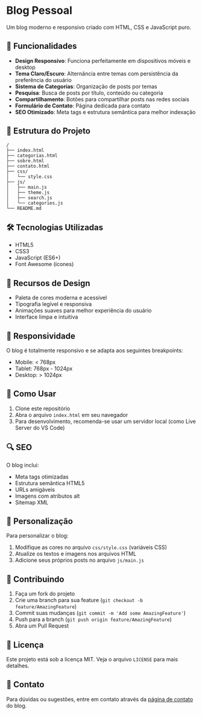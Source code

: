 # Blog Pessoal

Um blog moderno e responsivo criado com HTML, CSS e JavaScript puro.

## 🚀 Funcionalidades

- **Design Responsivo**: Funciona perfeitamente em dispositivos móveis e desktop
- **Tema Claro/Escuro**: Alternância entre temas com persistência da preferência do usuário
- **Sistema de Categorias**: Organização de posts por temas
- **Pesquisa**: Busca de posts por título, conteúdo ou categoria
- **Compartilhamento**: Botões para compartilhar posts nas redes sociais
- **Formulário de Contato**: Página dedicada para contato
- **SEO Otimizado**: Meta tags e estrutura semântica para melhor indexação

## 📂 Estrutura do Projeto

```
/
├── index.html
├── categorias.html
├── sobre.html
├── contato.html
├── css/
│   └── style.css
├── js/
│   ├── main.js
│   ├── theme.js
│   ├── search.js
│   └── categories.js
└── README.md
```

## 🛠️ Tecnologias Utilizadas

- HTML5
- CSS3
- JavaScript (ES6+)
- Font Awesome (ícones)

## 🎨 Recursos de Design

- Paleta de cores moderna e acessível
- Tipografia legível e responsiva
- Animações suaves para melhor experiência do usuário
- Interface limpa e intuitiva

## 📱 Responsividade

O blog é totalmente responsivo e se adapta aos seguintes breakpoints:

- Mobile: < 768px
- Tablet: 768px - 1024px
- Desktop: > 1024px

## 🚀 Como Usar

1. Clone este repositório
2. Abra o arquivo `index.html` em seu navegador
3. Para desenvolvimento, recomenda-se usar um servidor local (como Live Server do VS Code)

## 🔍 SEO

O blog inclui:

- Meta tags otimizadas
- Estrutura semântica HTML5
- URLs amigáveis
- Imagens com atributos alt
- Sitemap XML

## 📝 Personalização

Para personalizar o blog:

1. Modifique as cores no arquivo `css/style.css` (variáveis CSS)
2. Atualize os textos e imagens nos arquivos HTML
3. Adicione seus próprios posts no arquivo `js/main.js`

## 🤝 Contribuindo

1. Faça um fork do projeto
2. Crie uma branch para sua feature (`git checkout -b feature/AmazingFeature`)
3. Commit suas mudanças (`git commit -m 'Add some AmazingFeature'`)
4. Push para a branch (`git push origin feature/AmazingFeature`)
5. Abra um Pull Request

## 📄 Licença

Este projeto está sob a licença MIT. Veja o arquivo `LICENSE` para mais detalhes.

## 📧 Contato

Para dúvidas ou sugestões, entre em contato através da [página de contato](contato.html) do blog. 